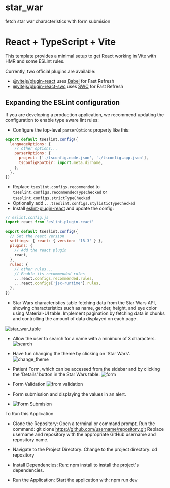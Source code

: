 # star_war
fetch star war characteristics with form submision
# React + TypeScript + Vite

This template provides a minimal setup to get React working in Vite with HMR and some ESLint rules.

Currently, two official plugins are available:

- [@vitejs/plugin-react](https://github.com/vitejs/vite-plugin-react/blob/main/packages/plugin-react/README.md) uses [Babel](https://babeljs.io/) for Fast Refresh
- [@vitejs/plugin-react-swc](https://github.com/vitejs/vite-plugin-react-swc) uses [SWC](https://swc.rs/) for Fast Refresh

## Expanding the ESLint configuration

If you are developing a production application, we recommend updating the configuration to enable type aware lint rules:

- Configure the top-level `parserOptions` property like this:

```js
export default tseslint.config({
  languageOptions: {
    // other options...
    parserOptions: {
      project: ['./tsconfig.node.json', './tsconfig.app.json'],
      tsconfigRootDir: import.meta.dirname,
    },
  },
})
```

- Replace `tseslint.configs.recommended` to `tseslint.configs.recommendedTypeChecked` or `tseslint.configs.strictTypeChecked`
- Optionally add `...tseslint.configs.stylisticTypeChecked`
- Install [eslint-plugin-react](https://github.com/jsx-eslint/eslint-plugin-react) and update the config:

```js
// eslint.config.js
import react from 'eslint-plugin-react'

export default tseslint.config({
  // Set the react version
  settings: { react: { version: '18.3' } },
  plugins: {
    // Add the react plugin
    react,
  },
  rules: {
    // other rules...
    // Enable its recommended rules
    ...react.configs.recommended.rules,
    ...react.configs['jsx-runtime'].rules,
  },
})
```

- Star Wars characteristics table fetching data from the Star Wars API, showing characteristics such as name, gender, height, and eye color using Material-UI table. Implement pagination by fetching data in chunks and controlling the amount of data displayed on each page.

![star_war_table](https://github.com/user-attachments/assets/89ee5aef-1772-48b9-af9b-7ea3f38c9809)


- Allow the user to search for a name with a minimum of 3 characters.
![search](https://github.com/user-attachments/assets/f94021ee-707b-42b0-ad04-954caf1eb343)


- Have fun changing the theme by clicking on 'Star Wars'.
![change_theme](https://github.com/user-attachments/assets/967e0b22-dc56-45e2-aecb-263baa6c2c70)

-  Patient Form, which can be accessed from the sidebar and by clicking the 'Details' button in the Star Wars table.
![form](https://github.com/user-attachments/assets/7fb26018-c51f-4123-9c82-ff1e11ff5750)

 - Form Validation 
![from validation](https://github.com/user-attachments/assets/02fc2505-1b8e-48f3-b667-fd5a255a55ba)

- Form submission and displaying the values in an alert.
- ![Form Submision](https://github.com/user-attachments/assets/a1020a8b-079e-4835-b98b-d044b1cdb558)



To Run this Application 

- Clone the Repository:
Open a terminal or command prompt.
Run the command: git clone https://github.com/username/repository.git Replace username and repository with the appropriate GitHub username and repository name.

- Navigate to the Project Directory:
Change to the project directory: cd repository

- Install Dependencies:
Run: npm install to install the project's dependencies.


- Run the Application:
Start the application with: npm run dev

